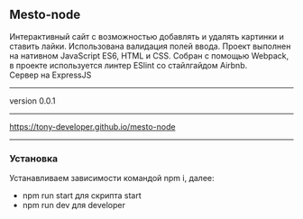 ## Mesto-node 

Интерактивный сайт с возможностью добавлять и удалять картинки и ставить лайки. Использована валидация полей ввода.
Проект выполнен на нативном JavaScript ES6, НТМL и CSS.
Cобран с помощью Webpack, в проекте используется линтер ESlint со стайлгайдом Airbnb.  
Cервер на ExpressJS
***
version 0.0.1
***
https://tony-developer.github.io/mesto-node
***
### Установка
Устанавливаем зависимости командой npm i, далее:

* npm run start для скрипта start
* npm run dev для developer



